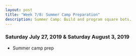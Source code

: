 ```yaml
---
layout: post
title: "Week 7/8: Summer Camp Preparation"
description: Summer Camp: Build and program square bots.
---
```



### Saturday July 27, 2019 & Saturday August 3, 2019
* Summer camp prep
